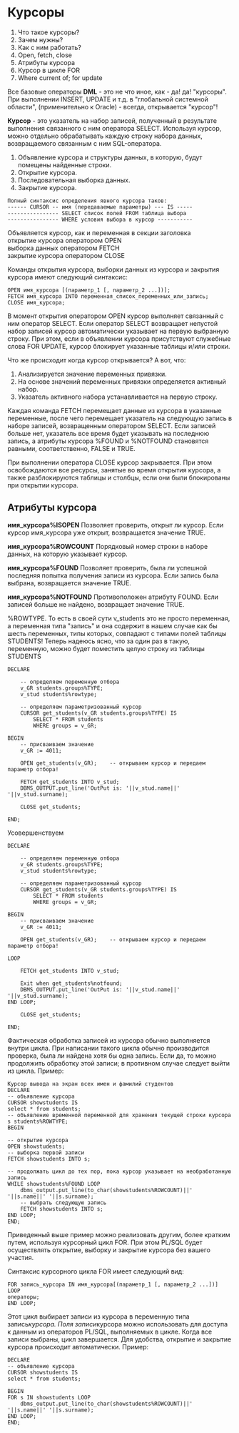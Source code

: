 # Курсоры

1. Что такое курсоры?
2. Зачем нужны?
3. Как с ним работать?
4. Open, fetch, close
5. Атрибуты курсора
6. Курсор в цикле FOR
7. Where current of; for update

Все базовые операторы **DML** - это не что иное, как - да! да! "курсоры". При выполнении INSERT, UPDATE и т.д. в "глобальной системной области", (применительно к Oracle) - всегда, открывается "курсор"!

**Курсор** - это указатель на набор записей, полученный в результате выполнения связанного с ним оператора SELECT. Используя курсор, можно отдельно обрабатывать каждую строку набора данных, возвращаемого связанным с ним SQL-оператора.

1. Объявление курсора и структуры данных, в которую, будут помещены найденные строки.
2. Открытие курсора.
3. Последовательная выборка данных.
4. Закрытие курсора.

```pl/sql
Полный синтаксис определения явного курсора таков:
------ CURSOR -- имя (передаваемые параметры) --- IS -----
---------------- SELECT список полей FROM таблица выбора
---------------- WHERE условия выбора в курсор -----------
```

Объявляется курсор, как и переменная в секции заголовка  
открытие курсора оператором OPEN  
выборка данных оператором FETCH  
закрытие курсора оператором CLOSE

Команды открытия курсора, выборки данных из курсора и закрытия курсора имеют следующий синтаксис:

```pl/sql
OPEN имя_курсора [(параметр_1 [, параметр_2 ...])];
FETCH имя_курсора INTO переменная_список_переменных_или_запись;
CLOSE имя_курсора;
```

В момент открытия оператором OPEN курсор выполняет связанный с ним оператор SELECT. Если оператор SELECT возвращает непустой набор записей курсор автоматически указывает на первую выбранную строку. При этом, если в объявлении курсора присутствуют служебные слова FOR UPDATE, курсор блокирует указанные таблицы и/или строки.

Что же происходит когда курсор открывается? А вот, что:

1. Анализируется значение переменных привязки.
2. На основе значений переменных привязки определяется активный набор.
3. Указатель активного набора устанавливается на первую строку.

Каждая команда FETCH перемещает данные из курсора в указанные переменные, после чего перемещает указатель на следующую запись в наборе записей, возвращенным оператором SELECT. Если записей больше нет, указатель все время будет указывать на последнюю запись, а атрибуты курсора %FOUND и %NOTFOUND становятся равными, соответственно, FALSE и TRUE.

При выполнении оператора CLOSE курсор закрывается. При этом освобождаются все ресурсы, занятые во время открытия курсора, а также разблокируются таблицы и столбцы, если они были блокированы при открытии курсора.

## Атрибуты курсора

**имя_курсора%ISOPEN** Позволяет проверить, открыт ли курсор. Если курсор имя_курсора уже открыт, возвращается значение TRUE.

**имя_курсора%ROWCOUNT** Порядковый номер строки в наборе данных, на которую указывает курсор.

**имя_курсора%FOUND** Позволяет проверить, была ли успешной последняя попытка получения записи из курсора. Если запись была выбрана, возвращается значение TRUE.

**имя_курсора%NOTFOUND** Противоположен атрибуту FOUND. Если записей больше не найдено, возвращает значение TRUE.

%ROWTYPE. То есть в своей сути v_students это не просто переменная, а переменная типа "запись" и она содержит в нашем случае как бы шесть переменных, типы которых, совпадают с типами полей таблицы STUDENTS! Теперь надеюсь ясно, что за один раз в такую, переменную, можно будет поместить целую строку из таблицы STUDENTS

```pl/sql
DECLARE

    -- определяем переменную отбора
    v_GR students.groups%TYPE;
    v_stud students%rowtype;

	-- определяем параметризованный курсор
	CURSOR get_students(v_GR students.groups%TYPE) IS
		SELECT * FROM students
		WHERE groups = v_GR;

BEGIN
	-- присваиваем значение
	v_GR := 4011;

	OPEN get_students(v_GR);	-- открываем курсор и передаем параметр отбора!

	FETCH get_students INTO v_stud;
	DBMS_OUTPUT.put_line('OutPut is: '||v_stud.name||' '||v_stud.surname);

	CLOSE get_students;

END;
```

Усовершенствуем

```pl/sql
DECLARE

	-- определяем переменную отбора
	v_GR students.groups%TYPE;
	v_stud students%rowtype;

	-- определяем параметризованный курсор
	CURSOR get_students(v_GR students.groups%TYPE) IS
		SELECT * FROM students
		WHERE groups = v_GR;

BEGIN
	-- присваиваем значение
	v_GR := 4011;

	OPEN get_students(v_GR);	-- открываем курсор и передаем параметр отбора!

LOOP

	FETCH get_students INTO v_stud;

	Exit when get_students%notfound;
	DBMS_OUTPUT.put_line('OutPut is: '||v_stud.name||' '||v_stud.surname);
END LOOP;

	CLOSE get_students;

END;
```

Фактическая обработка записей из курсора обычно выполняется внутри цикла. При написании такого цикла обычно производится проверка, была ли найдена хотя бы одна запись. Если да, то можно продолжить обработку этой записи; в противном случае следует выйти из цикла. Пример:

```pl/sql
Курсор вывода на экран всех имен и фамилий студентов
DECLARE
-- объявление курсора
CURSOR showstudents IS
select * from students;
-- объявление временной переменной для хранения текущей строки курсора
s students%ROWTYPE;
BEGIN

-- открытие курсора
OPEN showstudents;
-- выборка первой записи
FETCH showstudents INTO s;

-- продолжать цикл до тех пор, пока курсор указывает на необработанную запись
WHILE showstudents%FOUND LOOP
	dbms_output.put_line(to_char(showstudents%ROWCOUNT)||' '||s.name||' '||s.surname);
	-- выбрать следующую запись
	FETCH showstudents INTO s;
END LOOP;
END;
```

Приведенный выше пример можно реализовать другим, более кратким путем, используя курсорный цикл FOR. При этом PL/SQL будет осуществлять открытие, выборку и закрытие курсора без вашего участия.

Синтаксис курсорного цикла FOR имеет следующий вид:

```pl/sql
FOR запись_курсора IN имя_курсора[(параметр_1 [, параметр_2 ...])] LOOP
операторы;
END LOOP;
```

Этот цикл выбирает записи из курсора в переменную типа запись*курсора. Поля записи*курсора можно использовать для доступа к данным из операторов PL/SQL, выполняемых в цикле. Когда все записи выбраны, цикл завершается. Для удобства, открытие и закрытие курсора происходит автоматически. Пример:

```pl/sql
DECLARE
-- объявление курсора
CURSOR showstudents IS
select * from students;

BEGIN
FOR s IN showstudents LOOP
	dbms_output.put_line(to_char(showstudents%ROWCOUNT)||' '||s.name||' '||s.surname);
END LOOP;
END;
```
